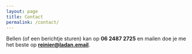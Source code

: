 ```yaml
---
layout: page
title: Contact
permalink: /contact/
---
```


Bellen (of een berichtje sturen) kan op **06 2487 2725** en mailen doe je me het beste op **reinier@ladan.email**.
